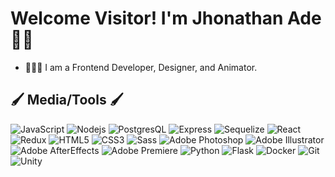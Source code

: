 <h1> Welcome Visitor! I'm Jhonathan Ade 👋🏾 </h1>

- 👨🏾‍💻 I am a Frontend Developer, Designer, and Animator.


<h2> 🖌 Media/Tools 🖌 </h2>

![JavaScript](https://img.shields.io/badge/-JavaScript-blue?style=flat&logo=javascript)
![Nodejs](https://img.shields.io/badge/-Nodejs-blue?style=flat&logo=Node.js&logoColor=white)
![PostgresQL](https://img.shields.io/badge/-PostgreSQL-blue?style=flat&logo=postgresql)
![Express](https://img.shields.io/badge/-Express-blue?style=flat&logo=express)
![Sequelize](https://img.shields.io/badge/-Sequelize-blue?style=flat&logo=sequelize)
![React](https://img.shields.io/badge/-React-blue?style=flat&logo=react)
![Redux](https://img.shields.io/badge/-Redux-blue?style=flat&logo=redux)
![HTML5](https://img.shields.io/badge/-HTML5-green?style=flat&logo=html5&logoColor=white)
![CSS3](https://img.shields.io/badge/-CSS3-green?style=flat&logo=css3)
![Sass](https://img.shields.io/badge/-Sass-green?style=flat&logo=sass)
![Adobe Photoshop](https://img.shields.io/badge/-Photoshop-darkblue?style=flat&logo=adobe)
![Adobe Illustrator](https://img.shields.io/badge/-Illustrator-goldenrod?style=flat&logo=adobe)
![Adobe AfterEffects](https://img.shields.io/badge/-AfterEffects-blueviolet?style=flat&logo=adobe)
![Adobe Premiere](https://img.shields.io/badge/-Premiere-violet?style=flat&logo=adobe)
![Python](https://img.shields.io/badge/-Python-red?style=flat&logo=python&logoColor=white)
![Flask](https://img.shields.io/badge/-Flask-red?style=flat&logo=flask)
![Docker](https://img.shields.io/badge/-Docker-black?style=flat&logo=docker)
![Git](https://img.shields.io/badge/-Git-black?style=flat&logo=git)
![Unity](https://img.shields.io/badge/-Unity-black?style=flat&logo=unity)


<!--
**JhonathanAde/JhonathanAde** is a ✨ _special_ ✨ repository because its `README.md` (this file) appears on your GitHub profile.

Here are some ideas to get you started:

- 🔭 I’m currently working on ...
- 🌱 I’m currently learning ...
- 👯 I’m looking to collaborate on ...
- 🤔 I’m looking for help with ...
- 💬 Ask me about ...
- 📫 How to reach me: ...
- 😄 Pronouns: ...
- ⚡ Fun fact: ...
-->
